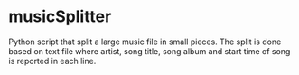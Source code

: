 # musicSplitter
Python script that split a large music file in small pieces. The split is done based on text file where artist, song title, song album and start time of song is reported in each line.
